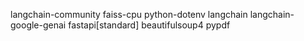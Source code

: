 langchain-community
faiss-cpu
python-dotenv
langchain
langchain-google-genai
fastapi[standard]
beautifulsoup4
pypdf